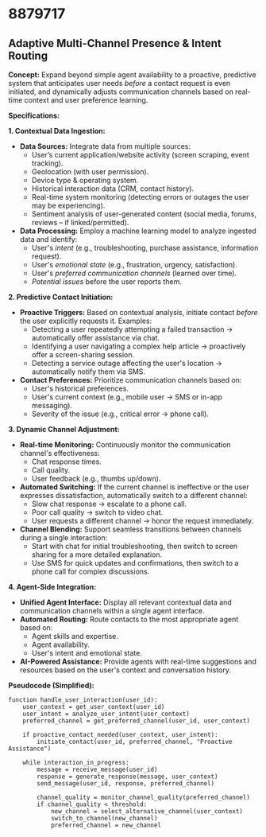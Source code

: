 # 8879717

## Adaptive Multi-Channel Presence & Intent Routing

**Concept:** Expand beyond simple agent availability to a proactive, predictive system that anticipates user needs *before* a contact request is even initiated, and dynamically adjusts communication channels based on real-time context and user preference learning.

**Specifications:**

**1. Contextual Data Ingestion:**

*   **Data Sources:** Integrate data from multiple sources:
    *   User’s current application/website activity (screen scraping, event tracking).
    *   Geolocation (with user permission).
    *   Device type & operating system.
    *   Historical interaction data (CRM, contact history).
    *   Real-time system monitoring (detecting errors or outages the user may be experiencing).
    *   Sentiment analysis of user-generated content (social media, forums, reviews – if linked/permitted).
*   **Data Processing:** Employ a machine learning model to analyze ingested data and identify:
    *   User's *intent* (e.g., troubleshooting, purchase assistance, information request).
    *   User's *emotional state* (e.g., frustration, urgency, satisfaction).
    *   User's *preferred communication channels* (learned over time).
    *   *Potential issues* before the user reports them.

**2. Predictive Contact Initiation:**

*   **Proactive Triggers:** Based on contextual analysis, initiate contact *before* the user explicitly requests it. Examples:
    *   Detecting a user repeatedly attempting a failed transaction -> automatically offer assistance via chat.
    *   Identifying a user navigating a complex help article -> proactively offer a screen-sharing session.
    *   Detecting a service outage affecting the user's location -> automatically notify them via SMS.
*   **Contact Preferences:** Prioritize communication channels based on:
    *   User's historical preferences.
    *   User's current context (e.g., mobile user -> SMS or in-app messaging).
    *   Severity of the issue (e.g., critical error -> phone call).

**3. Dynamic Channel Adjustment:**

*   **Real-time Monitoring:** Continuously monitor the communication channel's effectiveness:
    *   Chat response times.
    *   Call quality.
    *   User feedback (e.g., thumbs up/down).
*   **Automated Switching:**  If the current channel is ineffective or the user expresses dissatisfaction, automatically switch to a different channel:
    *   Slow chat response -> escalate to a phone call.
    *   Poor call quality -> switch to video chat.
    *   User requests a different channel -> honor the request immediately.
*   **Channel Blending:**  Support seamless transitions between channels during a single interaction:
    *   Start with chat for initial troubleshooting, then switch to screen sharing for a more detailed explanation.
    *   Use SMS for quick updates and confirmations, then switch to a phone call for complex discussions.

**4. Agent-Side Integration:**

*   **Unified Agent Interface:** Display all relevant contextual data and communication channels within a single agent interface.
*   **Automated Routing:** Route contacts to the most appropriate agent based on:
    *   Agent skills and expertise.
    *   Agent availability.
    *   User's intent and emotional state.
*   **AI-Powered Assistance:** Provide agents with real-time suggestions and resources based on the user's context and conversation history.

**Pseudocode (Simplified):**

```
function handle_user_interaction(user_id):
    user_context = get_user_context(user_id)
    user_intent = analyze_user_intent(user_context)
    preferred_channel = get_preferred_channel(user_id, user_context)

    if proactive_contact_needed(user_context, user_intent):
        initiate_contact(user_id, preferred_channel, "Proactive Assistance")

    while interaction_in_progress:
        message = receive_message(user_id)
        response = generate_response(message, user_context)
        send_message(user_id, response, preferred_channel)

        channel_quality = monitor_channel_quality(preferred_channel)
        if channel_quality < threshold:
            new_channel = select_alternative_channel(user_context)
            switch_to_channel(new_channel)
            preferred_channel = new_channel
```